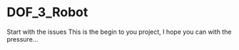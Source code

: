 # DOF_3_Robot
Start with the issues
This is the begin to you project,  I hope you can with the pressure…
